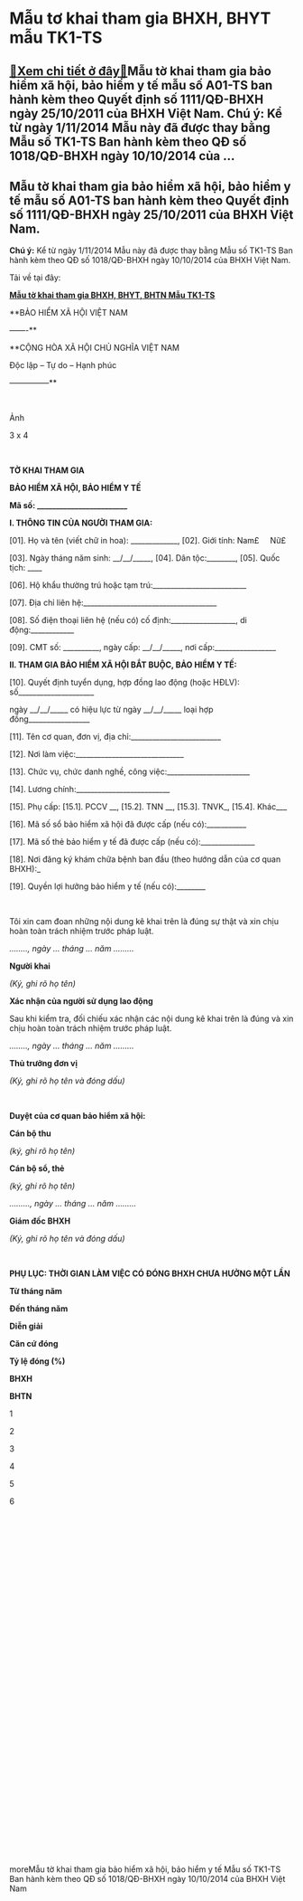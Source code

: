 Mẫu tơ khai tham gia BHXH, BHYT mẫu TK1-TS
==========================================

[:gift:Xem chi tiết ở đây:gift:](https://hddtvn.com/mau-to-khai-tham-gia-bhxh-bhyt-mau-tk1-ts/)Mẫu tờ khai tham gia bảo hiểm xã hội, bảo hiểm y tế mẫu số A01-TS ban hành kèm theo Quyết định số 1111/QĐ-BHXH ngày 25/10/2011 của BHXH Việt Nam. Chú ý: Kể từ ngày 1/11/2014 Mẫu này đã được thay bằng Mẫu số TK1-TS Ban hành kèm theo QĐ số 1018/QĐ-BHXH ngày 10/10/2014 của …
------------------------------------------------------------------------------------------------------------------------------------------------------------------------------------------------------------------------------------------------------------------------------------------



Mẫu tờ khai tham gia bảo hiểm xã hội, bảo hiểm y tế mẫu số A01-TS ban hành kèm theo Quyết định số 1111/QĐ-BHXH ngày 25/10/2011 của BHXH Việt Nam.
---------------------------------------------------------------------------------------------------------------------------------------------------



**Chú ý:** Kể từ ngày 1/11/2014 Mẫu này đã được thay bằng Mẫu số TK1-TS Ban hành kèm theo QĐ số 1018/QĐ-BHXH ngày 10/10/2014 của BHXH Việt Nam.


Tải về tại đây: 

[**Mẫu tờ khai tham gia BHXH, BHYT, BHTN Mẫu TK1-TS**](# "Tờ khai tham gia BHXH, BHYT, BHTN Mẫu số TK1-TS")




**BẢO HIỂM XÃ HỘI VIỆT NAM  

 ——-**

**CỘNG HÒA XÃ HỘI CHỦ NGHĨA VIỆT NAM  

 Độc lập – Tự do – Hạnh phúc  

 —————**



   

 Ảnh  

 3 x 4  

  

**TỜ KHAI THAM GIA**   

**BẢO HIỂM XÃ HỘI, BẢO HIỂM Y TẾ**  

**Mã số: \_\_\_\_\_\_\_\_\_\_\_\_\_\_\_\_\_\_\_\_\_\_\_\_**




**I. THÔNG TIN CỦA NGƯỜI THAM GIA:**  

[01]. Họ và tên (viết chữ in hoa): \_\_\_\_\_\_\_\_\_\_\_\_\_, [02]. Giới tính: Nam£     Nữ£  

[03]. Ngày tháng năm sinh: \_\_/\_\_/\_\_\_\_\_, [04]. Dân tộc:\_\_\_\_\_\_\_\_, [05]. Quốc tịch: \_\_\_\_  

[06]. Hộ khẩu thường trú hoặc tạm trú:\_\_\_\_\_\_\_\_\_\_\_\_\_\_\_\_\_\_\_\_\_\_\_\_\_\_  

[07]. Địa chỉ liên hệ:\_\_\_\_\_\_\_\_\_\_\_\_\_\_\_\_\_\_\_\_\_\_\_\_\_\_\_\_\_\_\_\_\_\_\_\_\_  

[08]. Số điện thoại liên hệ (nếu có) cố định:\_\_\_\_\_\_\_\_\_\_\_\_\_\_\_\_\_\_, di động:\_\_\_\_\_\_\_\_\_\_\_\_  

[09]. CMT số: \_\_\_\_\_\_\_\_\_\_, ngày cấp: \_\_/\_\_/\_\_\_\_\_, nơi cấp:\_\_\_\_\_\_\_\_\_\_\_\_\_\_\_\_\_


**II. THAM GIA BẢO HIỂM XÃ HỘI BẮT BUỘC, BẢO HIỂM Y TẾ:**  

[10]. Quyết định tuyển dụng, hợp đồng lao động (hoặc HĐLV): số\_\_\_\_\_\_\_\_\_\_\_\_\_\_\_\_\_\_\_\_\_  

ngày \_\_/\_\_/\_\_\_\_\_ có hiệu lực từ ngày \_\_/\_\_/\_\_\_\_\_ loại hợp đồng\_\_\_\_\_\_\_\_\_\_\_\_\_\_\_\_\_  

[11]. Tên cơ quan, đơn vị, địa chỉ:\_\_\_\_\_\_\_\_\_\_\_\_\_\_\_\_\_\_\_\_\_\_\_\_\_  

[12]. Nơi làm việc:\_\_\_\_\_\_\_\_\_\_\_\_\_\_\_\_\_\_\_\_\_\_\_\_\_\_\_\_\_\_  

[13]. Chức vụ, chức danh nghề, công việc:\_\_\_\_\_\_\_\_\_\_\_\_\_\_\_\_\_\_\_\_\_\_\_  

[14]. Lương chính:\_\_\_\_\_\_\_\_\_\_\_\_\_\_\_\_\_\_\_\_\_\_\_\_\_\_  

[15]. Phụ cấp: [15.1]. PCCV \_\_, [15.2]. TNN \_\_, [15.3]. TNVK\_, [15.4]. Khác\_\_\_  

[16]. Mã số sổ bảo hiểm xã hội đã được cấp (nếu có):\_\_\_\_\_\_\_\_\_\_\_  

[17]. Mã số thẻ bảo hiểm y tế đã được cấp (nếu có):\_\_\_\_\_\_\_\_\_\_\_\_\_\_\_  

[18]. Nơi đăng ký khám chữa bệnh ban đầu (theo hướng dẫn của cơ quan BHXH):\_  

[19]. Quyền lợi hưởng bảo hiểm y tế (nếu có):\_\_\_\_\_\_\_\_  

 








Tôi xin cam đoan những nội dung kê khai trên là đúng sự thật và xin chịu hoàn toàn trách nhiệm trước pháp luật.  

*…….., ngày … tháng … năm ………*  

**Người khai**  

*(Ký, ghi rõ họ tên)*


**Xác nhận của người sử dụng lao động**  

 Sau khi kiểm tra, đối chiếu xác nhận các nội dung kê khai trên là đúng và xin chịu hoàn toàn trách nhiệm trước pháp luật.  

*…….., ngày … tháng … năm ………*  

**Thủ trưởng đơn vị**  

*(Ký, ghi rõ họ tên và đóng dấu)*



   

**Duyệt của cơ quan bảo hiểm xã hội:**






  

**Cán bộ thu**  

*(ký, ghi rõ họ tên)*

  

**Cán bộ sổ, thẻ**  

*(ký, ghi rõ họ tên)*

*………, ngày … tháng … năm ………*  

**Giám đốc BHXH**  

*(Ký, ghi rõ họ tên và đóng dấu)*



   

**PHỤ LỤC: THỜI GIAN LÀM VIỆC CÓ ĐÓNG BHXH CHƯA HƯỞNG MỘT LẦN**






**Từ tháng năm**

**Đến tháng năm**

**Diễn giải**

**Căn cứ đóng**

**Tỷ lệ đóng (%)**



**BHXH**

**BHTN**



1

2

3

4

5

6



 

 

 

 

 

 



 

 

 

 

 

 



 

 

 

 

 

 



 



  
   

moreMẫu tờ khai tham gia bảo hiểm xã hội, bảo hiểm y tế Mẫu số TK1-TS Ban hành kèm theo QĐ số 1018/QĐ-BHXH ngày 10/10/2014 của BHXH Việt Nam

